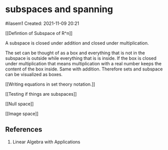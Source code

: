 # subspaces and spanning
#ilasem1
Created: 2021-11-09 20:21

[[Defintion of Subspace of R^n]]

A subspace is closed under addition and closed under multiplication. 

The set can be thought of as a box and everything that is not in the subspace is outside while everything that is is inside. If the box is closed under multiplication that means multiplication with a real number keeps the content of the box inside. Same with addition. Therefore sets and subspace can be visualized as boxes. 

[[Writing equations in set theory notation.]]

[[Testing if things are subspaces]]

[[Null space]]

[[Image space]]

## References
1. Linear Algebra with Applications